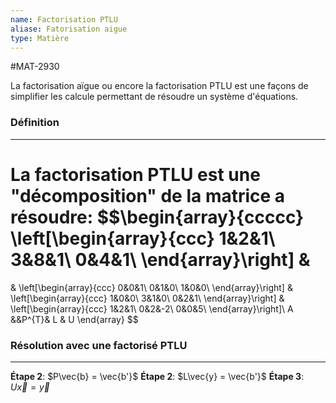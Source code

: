 ```yaml
---
name: Factorisation PTLU
aliase: Fatorisation aigue
type: Matière
---
```

#MAT-2930 

La factorisation aïgue ou encore la factorisation PTLU est une façons de simplifier les calcule permettant de résoudre un système d'équations.

### Définition
---
La factorisation PTLU est une "décomposition" de la matrice a résoudre:
$$\begin{array}{ccccc}
\left[\begin{array}{ccc}
1&2&1\\
3&8&1\\
0&4&1\\
\end{array}\right]
&
=
&
\left[\begin{array}{ccc}
0&0&1\\
0&1&0\\
1&0&0\\
\end{array}\right]
&
\left[\begin{array}{ccc}
1&0&0\\
3&1&0\\
0&2&1\\
\end{array}\right]
&
\left[\begin{array}{ccc}
1&2&1\\
0&2&-2\\
0&0&5\\
\end{array}\right]\\
A &&P^{T}& L & U
\end{array}
$$

### Résolution avec une factorisé PTLU
---
**Étape 2**: $P\vec{b} = \vec{b'}$
**Étape 2**: $L\vec{y} = \vec{b'}$
**Étape 3**: $U\vec{x} = \vec{y}$
